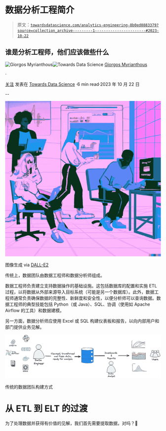 # 数据分析工程简介

> 原文：[`towardsdatascience.com/analytics-engineering-8b0ed0883379?source=collection_archive---------1-----------------------#2023-10-22`](https://towardsdatascience.com/analytics-engineering-8b0ed0883379?source=collection_archive---------1-----------------------#2023-10-22)

## 谁是分析工程师，他们应该做些什么

[](https://gmyrianthous.medium.com/?source=post_page-----8b0ed0883379--------------------------------)![Giorgos Myrianthous](https://gmyrianthous.medium.com/?source=post_page-----8b0ed0883379--------------------------------)[](https://towardsdatascience.com/?source=post_page-----8b0ed0883379--------------------------------)![Towards Data Science](https://towardsdatascience.com/?source=post_page-----8b0ed0883379--------------------------------) [Giorgos Myrianthous](https://gmyrianthous.medium.com/?source=post_page-----8b0ed0883379--------------------------------)

·

[关注](https://medium.com/m/signin?actionUrl=https%3A%2F%2Fmedium.com%2F_%2Fsubscribe%2Fuser%2F76c21e75463a&operation=register&redirect=https%3A%2F%2Ftowardsdatascience.com%2Fanalytics-engineering-8b0ed0883379&user=Giorgos+Myrianthous&userId=76c21e75463a&source=post_page-76c21e75463a----8b0ed0883379---------------------post_header-----------) 发表在 [Towards Data Science](https://towardsdatascience.com/?source=post_page-----8b0ed0883379--------------------------------) ·6 min read·2023 年 10 月 22 日[](https://medium.com/m/signin?actionUrl=https%3A%2F%2Fmedium.com%2F_%2Fvote%2Ftowards-data-science%2F8b0ed0883379&operation=register&redirect=https%3A%2F%2Ftowardsdatascience.com%2Fanalytics-engineering-8b0ed0883379&user=Giorgos+Myrianthous&userId=76c21e75463a&source=-----8b0ed0883379---------------------clap_footer-----------)

--

[](https://medium.com/m/signin?actionUrl=https%3A%2F%2Fmedium.com%2F_%2Fbookmark%2Fp%2F8b0ed0883379&operation=register&redirect=https%3A%2F%2Ftowardsdatascience.com%2Fanalytics-engineering-8b0ed0883379&source=-----8b0ed0883379---------------------bookmark_footer-----------)![](img/94ed22629f1f62ce0015550806f265cf.png)

图像生成 via [DALL-E2](https://labs.openai.com/s/Ibq51s6cLfdgFn68sk94aHLF)

传统上，数据团队由数据工程师和数据分析师组成。

数据工程师负责建立支持数据操作的基础设施。这包括数据库的配置和实施 ETL 过程，以将数据从外部来源导入目标系统（可能是另一个数据库）。此外，数据工程师通常负责确保数据的完整性、新鲜度和安全性，以便分析师可以查询数据。数据工程师的典型技能包括 Python（或 Java）、SQL、协调（使用如 Apache Airflow 的工具）和数据建模。

另一方面，数据分析师应使用 Excel 或 SQL 构建仪表板和报告，以向内部用户和部门提供业务见解。

![](img/dc94913ce71ac6ef8b9ca0cb68e2e7f6.png)

传统的数据团队构建方式

# 从 ETL 到 ELT 的过渡

为了处理数据并获得有价值的见解，我们首先需要提取数据，对吗？🤯
